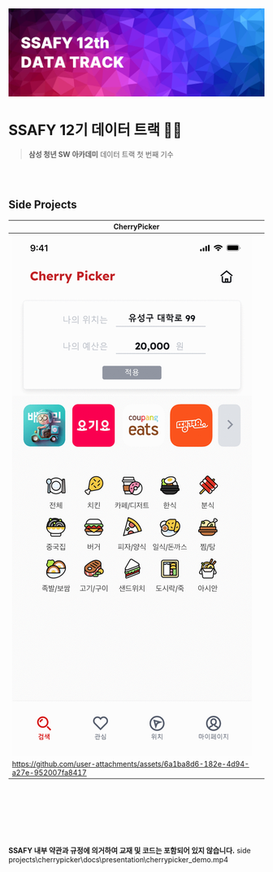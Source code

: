 
![img](./docs/logo.png)
---
# SSAFY 12기 데이터 트랙 👨‍💻
 >**삼성 청년 SW 아카데미**
 데이터 트랙 첫 번째 기수


<br />
<br />

## Side Projects
|CherryPicker|
|---|
|![cherrypicker](./side%20projects/cherrypicker/docs/presentation/all_images.gif)|
|https://github.com/user-attachments/assets/6a1ba8d6-182e-4d94-a27e-952007fa8417|

 
<br />
<br />
<br />
<br />
<br />
<br />

**SSAFY 내부 약관과 규정에 의거하여 교재 및 코드는 포함되어 있지 않습니다.**
side projects\cherrypicker\docs\presentation\cherrypicker_demo.mp4